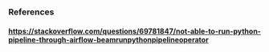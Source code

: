 ### References

#### https://stackoverflow.com/questions/69781847/not-able-to-run-python-pipeline-through-airflow-beamrunpythonpipelineoperator
